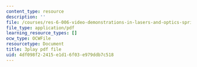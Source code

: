 ```yaml
---
content_type: resource
description: ''
file: /courses/res-6-006-video-demonstrations-in-lasers-and-optics-spring-2008/4df098f22415e1d16f03e979ddb7c518_zD6tTb74KdU.pdf
file_type: application/pdf
learning_resource_types: []
ocw_type: OCWFile
resourcetype: Document
title: 3play pdf file
uid: 4df098f2-2415-e1d1-6f03-e979ddb7c518
---
```

